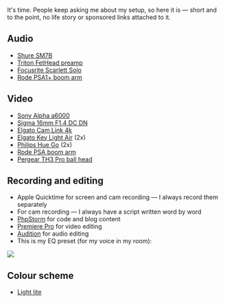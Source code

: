 It's time. People keep asking me about my setup, so here it is — short and to the point, no life story or sponsored links attached to it.

## Audio

- [Shure SM7B](https://www.shure.com/nl-BE/producten/microfoons/sm7b?variant=SM7B)
- [Triton FetHead preamp](https://www.tritonaudio.com/fethead)
- [Focusrite Scarlett Solo](https://focusrite.com/en/audio-interface/scarlett/scarlett-solo)
- [Rode PSA1+ boom arm](https://rode.com/en/accessories/stands-bars/psa1-plus)

## Video

- [Sony Alpha a6000](https://electronics.sony.com/imaging/interchangeable-lens-cameras/aps-c/p/ilce6000l-b)
- [Sigma 16mm F1.4 DC DN](https://www.sigma-global.com/en/lenses/c017_16_14/)
- [Elgato Cam Link 4k](https://www.elgato.com/en/cam-link-4k)
- [Elgato Key Light Air](https://www.elgato.com/en/key-light-air) (2x)
- [Philips Hue Go](https://www.philips-hue.com/en-us/p/hue-white-and-color-ambiance-go-portable-light--latest-model-/7602031U7) (2x)
- [Rode PSA boom arm](https://rode.com/en/accessories/stands-bars/psa1)
- [Pergear TH3 Pro ball head](https://www.pergear.com/products/pergear-th3-pro)

## Recording and editing

- Apple Quicktime for screen and cam recording — I always record them separately
- For cam recording — I always have a script written word by word
- [PhpStorm](https://www.jetbrains.com/phpstorm/) for code and blog content
- [Premiere Pro](https://www.adobe.com/products/premiere.html) for video editing
- [Audition](https://www.adobe.com/products/audition.html) for audio editing
- This is my EQ preset (for my voice in my room):

<div class="image-noborder"></div>

[![](/resources/img/blog/uses/eq.png)](/resources/img/blog/uses/eq.png)

## Colour scheme

- [Light lite](https://github.com/brendt/phpstorm-light-lite-theme)
